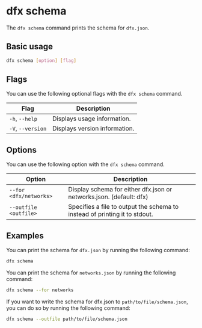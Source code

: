 # dfx schema

The `dfx schema` command prints the schema for `dfx.json`.

## Basic usage

``` bash
dfx schema [option] [flag]
```

## Flags

You can use the following optional flags with the `dfx schema` command.

| Flag              | Description |
|-------------------|-------------|
| `-h`, `--help`    | Displays usage information. |
| `-V`, `--version` | Displays version information. |

## Options

You can use the following option with the `dfx schema` command.

| Option                 | Description                                                                                                       |
|------------------------|-------------------------------------------------------------------------------------------------------------------|
| `--for <dfx/networks>` | Display schema for either dfx.json or networks.json. (default: dfx) |
| `--outfile <outfile>`  | Specifies a file to output the schema to instead of printing it to stdout. |

## Examples

You can print the schema for `dfx.json` by running the following command:

``` bash
dfx schema
```

You can print the schema for `networks.json` by running the following command:

``` bash
dfx schema --for networks
```

If you want to write the schema for dfx.json to `path/to/file/schema.json`, you can do so by running the following command:

``` bash
dfx schema --outfile path/to/file/schema.json
```
